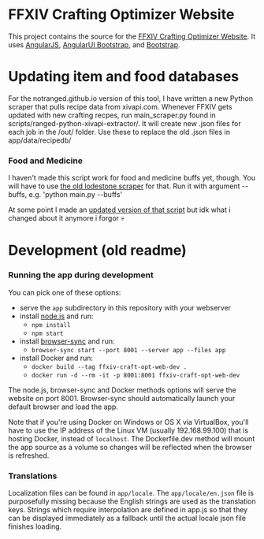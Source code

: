 # FFXIV Crafting Optimizer Website

This project contains the source for the [FFXIV Crafting Optimizer Website](https://notranged.github.io/). It uses [AngularJS](http://angularjs.org/), [AngularUI Bootstrap](http://angular-ui.github.io/bootstrap/), and [Bootstrap](http://getbootstrap.com/).

# Updating item and food databases

For the notranged.github.io version of this tool, I have written a new Python scraper that pulls recipe data from xivapi.com. Whenever FFXIV gets updated with new crafting recpes, run main_scraper.py found in scripts/ranged-python-xivapi-extractor/. It will create new .json files for each job in the /out/ folder. Use these to replace the old .json files in app/data/recipedb/

### Food and Medicine
I haven't made this script work for food and medicine buffs yet, though. You will have to use [the old lodestone scraper](https://github.com/doxxx/lodestone-recipe-db-scraper) for that. Run it with argument --buffs, e.g. 'python main.py --buffs'

At some point I made an [updated version of that script](https://github.com/NotRanged/ranged-lodestone-recipe-db-scraper) but idk what i changed about it anymore i forgor 💀

# Development (old readme)

### Running the app during development

You can pick one of these options:

* serve the `app` subdirectory in this repository with your webserver
* install [node.js](https://nodejs.org/) and run:
  * `npm install`
  * `npm start`
* install [browser-sync](https://www.browsersync.io/) and run:
  * `browser-sync start --port 8001 --server app --files app`
* install Docker and run:
  * `docker build --tag ffxiv-craft-opt-web-dev .`
  * `docker run -d --rm -it -p 8001:8001 ffxiv-craft-opt-web-dev`

The node.js, browser-sync and Docker methods options will serve the website on port 8001. Browser-sync should automatically launch your default browser and load the app.

Note that if you're using Docker on Windows or OS X via VirtualBox, you'll have to use the IP address of the Linux VM (usually 192.168.99.100) that is hosting Docker, instead of `localhost`. The Dockerfile.dev method will mount the app source as a volume so changes will be reflected when the browser is refreshed.

### Translations

Localization files can be found in `app/locale`. The `app/locale/en.json` file is purposefully missing because the English strings are used as the translation keys. Strings which require interpolation are defined in app.js so that they can be displayed immediately as a fallback until the actual locale json file finishes loading.


